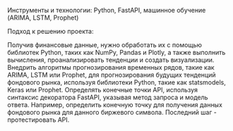 Инструменты и технологии: Python, FastAPI, машинное обучение 
(ARIMA, LSTM, Prophet)

Подход к решению проекта: 

Получив финансовые данные, нужно обработать
их с помощью библиотек Python, таких как NumPy, Pandas и Plotly, а 
также выполнить вычисления, проанализировать тенденции и создать 
визуализации. Внедрить алгоритмы прогнозирования временных 
рядов, такие как ARIMA, LSTM или Prophet, для прогнозирования 
будущих тенденций фондового рынка, используя библиотеки Python, такие
как statsmodels, Keras или Prophet. Определять конечные 
точки API, используя синтаксис декоратора FastAPI, указывая метод 
запроса и модель ответа. Например, определить конечную 
точку для получения данных фондового рынка для данного биржевого 
символа. Последний шаг - протестировать API.